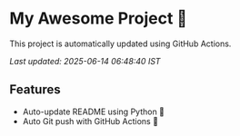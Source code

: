 # My Awesome Project 🚀

This project is automatically updated using GitHub Actions.

_Last updated: 2025-06-14 06:48:40 IST_

## Features
- Auto-update README using Python 🐍
- Auto Git push with GitHub Actions 🤖

